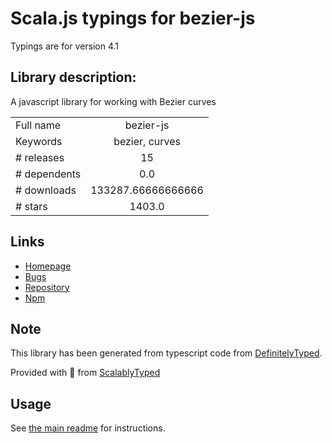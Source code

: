 
# Scala.js typings for bezier-js

Typings are for version 4.1

## Library description:
A javascript library for working with Bezier curves

|                    |                 |
| ------------------ | :-------------: |
| Full name          | bezier-js |
| Keywords           | bezier, curves |
| # releases         | 15 |
| # dependents       | 0.0 |
| # downloads        | 133287.66666666666 |
| # stars            | 1403.0 |

## Links
- [Homepage](https://github.com/Pomax/bezierjs)
- [Bugs](https://github.com/Pomax/bezierjs/issues)
- [Repository](https://github.com/Pomax/bezierjs)
- [Npm](https://www.npmjs.com/package/bezier-js)
    


## Note
This library has been generated from typescript code from [DefinitelyTyped](https://definitelytyped.org).

Provided with :purple_heart: from [ScalablyTyped](https://github.com/oyvindberg/ScalablyTyped)

## Usage
See [the main readme](../../readme.md) for instructions.


